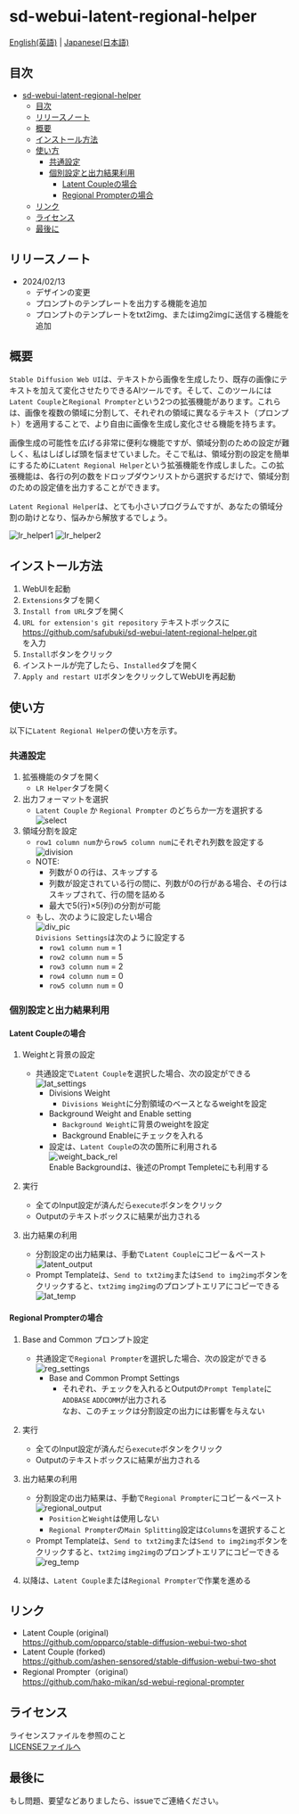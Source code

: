 # sd-webui-latent-regional-helper

[English(英語)](./README.md) | [Japanese(日本語)](./README_jp.md)

## 目次

- [sd-webui-latent-regional-helper](#sd-webui-latent-regional-helper)
  - [目次](#目次)
  - [リリースノート](#リリースノート)
  - [概要](#概要)
  - [インストール方法](#インストール方法)
  - [使い方](#使い方)
    - [共通設定](#共通設定)
    - [個別設定と出力結果利用](#個別設定と出力結果利用)
      - [Latent Coupleの場合](#latent-coupleの場合)
      - [Regional Prompterの場合](#regional-prompterの場合)
  - [リンク](#リンク)
  - [ライセンス](#ライセンス)
  - [最後に](#最後に)

## リリースノート

- 2024/02/13
  - デザインの変更
  - プロンプトのテンプレートを出力する機能を追加
  - プロンプトのテンプレートをtxt2img、またはimg2imgに送信する機能を追加

## 概要

`Stable Diffusion Web UI`は、テキストから画像を生成したり、既存の画像にテキストを加えて変化させたりできるAIツールです。そして、このツールには`Latent Couple`と`Regional Prompter`という2つの拡張機能があります。これらは、画像を複数の領域に分割して、それぞれの領域に異なるテキスト（プロンプト）を適用することで、より自由に画像を生成し変化させる機能を持ちます。  

画像生成の可能性を広げる非常に便利な機能ですが、領域分割のための設定が難しく、私はしばしば頭を悩ませていました。そこで私は、領域分割の設定を簡単にするために`Latent Regional Helper`という拡張機能を作成しました。この拡張機能は、各行の列の数をドロップダウンリストから選択するだけで、領域分割のための設定値を出力することができます。  

`Latent Regional Helper`は、とても小さいプログラムですが、あなたの領域分割の助けとなり、悩みから解放するでしょう。

![lr_helper1](./images/lr_helper1.png)
![lr_helper2](./images/lr_helper2.png)

## インストール方法

1. WebUIを起動
2. `Extensions`タブを開く
3. `Install from URL`タブを開く
4. `URL for extension's git repository` テキストボックスに  
<https://github.com/safubuki/sd-webui-latent-regional-helper.git>  
を入力
5. `Install`ボタンをクリック
6. インストールが完了したら、`Installed`タブを開く
7. `Apply and restart UI`ボタンをクリックしてWebUIを再起動

## 使い方

以下に`Latent Regional Helper`の使い方を示す。

### 共通設定

1. 拡張機能のタブを開く
    - `LR Helper`タブを開く
2. 出力フォーマットを選択  
    - `Latent Couple` か `Regional Prompter` のどちらか一方を選択する  
    ![select](./images/select.png)
3. 領域分割を設定
    - `row1 column num`から`row5 column num`にそれぞれ列数を設定する  
    ![division](./images/division.png)  
    - NOTE:
      - 列数が０の行は、スキップする
      - 列数が設定されている行の間に、列数が0の行がある場合、その行はスキップされて、行の間を詰める  
      - 最大で5(行)×5(列)の分割が可能
    - もし、次のように設定したい場合  
    ![div_pic](./images/div_pic.png)  
    `Divisions Settings`は次のように設定する  
      - `row1 column num` = 1
      - `row2 column num` = 5
      - `row3 column num` = 2
      - `row4 column num` = 0
      - `row5 column num` = 0

### 個別設定と出力結果利用

#### Latent Coupleの場合

1. Weightと背景の設定
   - 共通設定で`Latent Couple`を選択した場合、次の設定ができる
   ![lat_settings](./images/lat_settings.png)
      - Divisions Weight  
        - `Divisions Weight`に分割領域のベースとなるweightを設定  
      - Background Weight and Enable setting
        - `Background Weight`に背景のweightを設定
        - Background Enableにチェックを入れる
      - 設定は、`Latent Couple`の次の箇所に利用される  
      ![weight_back_rel](./images/weight_back_rel.png)  
      Enable Backgroundは、後述のPrompt Templeteにも利用する

2. 実行
   - 全てのInput設定が済んだら`execute`ボタンをクリック  
   - Outputのテキストボックスに結果が出力される  

3. 出力結果の利用
   - 分割設定の出力結果は、手動で`Latent Couple`にコピー＆ペースト  
   ![latent_output](./images/latent_output.png)  
   - Prompt Templateは、`Send to txt2img`または`Send to img2img`ボタンをクリックすると、`txt2img` `img2img`のプロンプトエリアにコピーできる
   ![lat_temp](./images/lat_temp.png)

#### Regional Prompterの場合

1. Base and Common プロンプト設定
   - 共通設定で`Regional Prompter`を選択した場合、次の設定ができる
   ![reg_settings](./images/reg_settings.png)
      - Base and Common Prompt Settings
        - それぞれ、チェックを入れるとOutputの`Prompt Template`に`ADDBASE` `ADDCOMM`が出力される  
        なお、このチェックは分割設定の出力には影響を与えない

2. 実行
    - 全てのInput設定が済んだら`execute`ボタンをクリック  
    - Outputのテキストボックスに結果が出力される  

3. 出力結果の利用
   - 分割設定の出力結果は、手動で`Regional Prompter`にコピー＆ペースト  
   ![regional_output](./images/regional_output.png)  
      - `Position`と`Weight`は使用しない
      - `Regional Prompter`の`Main Splitting`設定は`Columns`を選択すること
   - Prompt Templateは、`Send to txt2img`または`Send to img2img`ボタンをクリックすると、`txt2img` `img2img`のプロンプトエリアにコピーできる
   ![reg_temp](./images/reg_temp.png)
4. 以降は、`Latent Couple`または`Regional Prompter`で作業を進める

## リンク

- Latent Couple (original)  
<https://github.com/opparco/stable-diffusion-webui-two-shot>
- Latent Couple (forked)  
<https://github.com/ashen-sensored/stable-diffusion-webui-two-shot>
- Regional Prompter（original）  
<https://github.com/hako-mikan/sd-webui-regional-prompter>

## ライセンス

ライセンスファイルを参照のこと  
[LICENSEファイルへ](./LICENSE)

## 最後に

もし問題、要望などありましたら、issueでご連絡ください。
